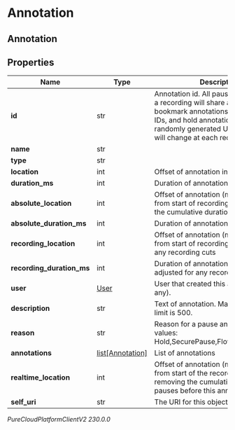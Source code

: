 # Annotation

## Annotation

## Properties

|Name | Type | Description | Notes|
|------------ | ------------- | ------------- | -------------|
| **id** | str | Annotation id. All pause annotations on a recording will share an ID value, bookmark annotations will have unique IDs, and hold annotations will have randomly generated UUIDs (i.e. the ID will change at each request). | [optional] |
| **name** | str |  | [optional] |
| **type** | str |  | [optional] |
| **location** | int | Offset of annotation in milliseconds. | [optional] |
| **duration_ms** | int | Duration of annotation in milliseconds. | [optional] |
| **absolute_location** | int | Offset of annotation (milliseconds) from start of recording (after removing the cumulative duration of all pauses). | [optional] |
| **absolute_duration_ms** | int | Duration of annotation (milliseconds). | [optional] |
| **recording_location** | int | Offset of annotation (milliseconds) from start of recording, adjusted for any recording cuts | [optional] |
| **recording_duration_ms** | int | Duration of annotation (milliseconds), adjusted for any recording cuts. | [optional] |
| **user** | [User](User) | User that created this annotation (if any). | [optional] |
| **description** | str | Text of annotation. Maximum character limit is 500. | [optional] |
| **reason** | str | Reason for a pause annotation. Valid values: Hold,SecurePause,FlowOrQueue,Pause | [optional] |
| **annotations** | [list[Annotation]](Annotation) | List of annotations | [optional] |
| **realtime_location** | int | Offset of annotation (milliseconds) from start of the recording before removing the cumulative duration of all pauses before this annotation | [optional] |
| **self_uri** | str | The URI for this object | [optional] |



_PureCloudPlatformClientV2 230.0.0_
